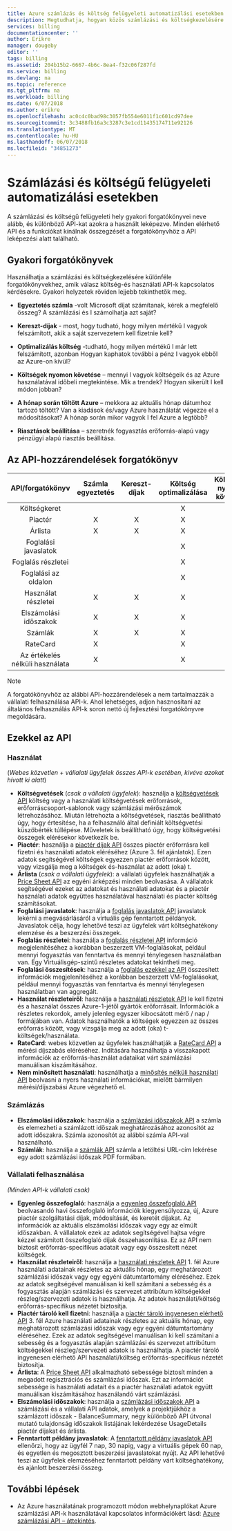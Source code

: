 ```yaml
---
title: Azure számlázás és költség felügyeleti automatizálási esetekben |} Microsoft Docs
description: Megtudhatja, hogyan közös számlázási és költségkezelésére forgatókönyvek különböző megfeleltetve API-k.
services: billing
documentationcenter: ''
author: Erikre
manager: dougeby
editor: ''
tags: billing
ms.assetid: 204b15b2-6667-4b6c-8ea4-f32c06f287fd
ms.service: billing
ms.devlang: na
ms.topic: reference
ms.tgt_pltfrm: na
ms.workload: billing
ms.date: 6/07/2018
ms.author: erikre
ms.openlocfilehash: ac0c4c0bad98c3057fb554e6011f1c601cd97dee
ms.sourcegitcommit: 3c3488fb16a3c3287c3e1cd11435174711e92126
ms.translationtype: MT
ms.contentlocale: hu-HU
ms.lasthandoff: 06/07/2018
ms.locfileid: "34851273"
---
```

# <a name="billing-and-cost-management-automation-scenarios"></a>Számlázási és költségű felügyeleti automatizálási esetekben

A számlázási és költségű felügyeleti hely gyakori forgatókönyvei neve alább, és különböző API-kat azokra a használt leképezve. Minden elérhető API és a funkciókat kínálnak összegzését a forgatókönyvhöz a API leképezési alatt található. 

## <a name="common-scenarios"></a>Gyakori forgatókönyvek 

Használhatja a számlázási és költségkezelésére különféle forgatókönyvekhez, amik válasz költség-és használati API-k kapcsolatos kérdésekre.  Gyakori helyzetek röviden lejjebb tekinthetők meg.

- **Egyeztetés számla** -volt Microsoft díjat számítanak, kérek a megfelelő összeg?  A számlázási és I számolhatja azt saját?

- **Kereszt-díjak** - most, hogy tudható, hogy milyen mértékű I vagyok felszámított, akik a saját szervezetem kell fizetnie kell?

- **Optimalizálás költség** -tudható, hogy milyen mértékű I már lett felszámított, azonban Hogyan kaphatok további a pénz I vagyok ebből az Azure-on kívül?

- **Költségek nyomon követése** – mennyi I vagyok költségeik és az Azure használatával időbeli megtekintése. Mik a trendek? Hogyan sikerült I kell módon jobban?

- **A hónap során töltött Azure** – mekkora az aktuális hónap dátumhoz tartozó töltött? Van a kiadások és/vagy Azure használatát végezze el a módosításokat? A hónap során mikor vagyok I fel Azure a legtöbb?

- **Riasztások beállítása** – szeretnék fogyasztás erőforrás-alapú vagy pénzügyi alapú riasztás beállítása.

## <a name="scenario-to-api-mappings"></a>Az API-hozzárendelések forgatókönyv

|         API/forgatókönyv        | Számla egyeztetés    | Kereszt-díjak    | Költség optimalizálása    | Költségek nyomon követése    | Mid hónap töltött    | Riasztások    |
|:---------------------------:|:-------------------------:|:----------------:|:--------------------:|:----------------:|:------------------:|:---------:|
| Költségkeret                     |                           |                  |           X          |                  |                    |     X     |
| Piactér                |             X             |         X        |           X          |         X        |          X         |     X     |
| Árlista                 |             X             |         X        |           X          |         X        |          X         |           |
| Foglalási javaslatok |                           |                  |           X          |                  |                    |           |
| Foglalás részletei         |                           |                  |           X          |         X        |                    |           |
| Foglalási az oldalon       |                           |                  |           X          |         X        |                    |           |
| Használat részletei               |             X             |         X        |           X          |         X        |          X         |     X     |
| Elszámolási időszakok             |             X             |         X        |           X          |         X        |                    |           |
| Számlák                    |             X             |         X        |           X          |         X        |                    |           |
| RateCard                    |             X             |                  |           X          |         X        |          X         |           |
| Az értékelés nélküli használata               |             X             |                  |           X          |                  |          X         |           |

> [!NOTE]
> A forgatókönyvhöz az alábbi API-hozzárendelések a nem tartalmazzák a vállalati felhasználása API-k. Ahol lehetséges, adjon hasznosítani az általános felhasználás API-k soron nettó új fejlesztési forgatókönyvre megoldására.

## <a name="api-summaries"></a>Ezekkel az API

### <a name="consumption"></a>Használat
(*Webes közvetlen + vállalati ügyfelek összes API-k esetében, kivéve azokat hívott ki alatt*)

-   **Költségvetések** (*csak a vállalati ügyfelek*): használja a [költségvetések API](https://docs.microsoft.com/rest/api/consumption/budgets) költség vagy a használati költségvetések erőforrások, erőforráscsoport-sablonok vagy számlázási mérőszámok létrehozásához.  Miután létrehozta a költségvetések, riasztás beállítható úgy, hogy értesítése, ha a felhasználó által definiált költségvetési küszöbérték túllépése. Műveletek is beállítható úgy, hogy költségvetési összegek elérésekor következik be.
-   **Piactér**: használja a [piactér díjak API](https://docs.microsoft.com/rest/api/consumption/marketplaces) összes piactér erőforrásra kell fizetni és használati adatok eléréséhez (Azure 3. fél ajánlatok). Ezen adatok segítségével költségek egyezzen piactér erőforrások között, vagy vizsgálja meg a költségek és-használat az adott (oka) t.
-   **Árlista** (*csak a vállalati ügyfelek*): a vállalati ügyfelek használhatják a [Price Sheet API](https://docs.microsoft.com/rest/api/consumption/pricesheet) az egyéni árképzési minden beolvasása. A vállalatok segítségével ezeket az adatokat és használati adatokat és a piactér használati adatok együttes használatával használati és piactér költség számításokat. 
-   **Foglalási javaslatok**: használja a [foglalás javaslatok API](https://docs.microsoft.com/rest/api/consumption/reservationrecommendations) javaslatok lekérni a megvásárlásáról a virtuális gép fenntartott példányok. Javaslatok célja, hogy lehetővé teszi az ügyfelek várt költséghatékony elemzése és a beszerzési összegek.
-   **Foglalás részletei**: használja a [foglalás részletei API](https://docs.microsoft.com/rest/api/consumption/reservationsdetails) információ megjelenítéséhez a korábban beszerzett VM-foglalásokat, például mennyi fogyasztás van fenntartva és mennyi ténylegesen használatban van. Egy Virtuálisgép-szintű részletes adatokat tekintheti meg.
-   **Foglalási összesítések**: használja a [foglalás ezekkel az API](https://docs.microsoft.com/rest/api/consumption/reservationssummaries) összesített információk megjelenítéséhez a korábban beszerzett VM-foglalásokat, például mennyi fogyasztás van fenntartva és mennyi ténylegesen használatban van aggregált. 
-   **Használat részleteiről**: használja a [használati részletek API](https://docs.microsoft.com/rest/api/consumption/usagedetails) le kell fizetni és a használat összes Azure-1-jétől gyártók erőforrásait. Információk a részletes rekordok, amely jelenleg egyszer kibocsátott mérő / nap / formájában van. Adatok használhatók a költségek egyezzen az összes erőforrás között, vagy vizsgálja meg az adott (oka) t-költségek/használata.
-   **RateCard**: webes közvetlen az ügyfelek használhatják a [RateCard API](https://msdn.microsoft.com/library/azure/mt219005.aspx) a mérési díjszabás eléréséhez. Indítására használhatja a visszakapott információk az erőforrás-használat adataikat várt számlázási manuálisan kiszámításához. 
-   **Nem minősített használati**: használhatja a [minősítés nélküli használati API](https://msdn.microsoft.com/library/azure/mt219003.aspx) beolvasni a nyers használati információkat, mielőtt bármilyen mérési/díjszabási Azure végezhető el.

### <a name="billing"></a>Számlázás
-   **Elszámolási időszakok**: használja a [számlázási időszakok API](https://docs.microsoft.com/rest/api/billing/billingperiods) a számla és elemezheti a számlázott időszak meghatározásához azonosítót az adott időszakra. Számla azonosítót az alábbi számla API-val használható. 
-   **Számlák**: használja a [számlák API](https://docs.microsoft.com/rest/api/billing/invoices) számla a letöltési URL-cím lekérése egy adott számlázási időszak PDF formában.

### <a name="enterprise-consumption"></a>Vállalati felhasználása
*(Minden API-k vállalati csak)*

-   **Egyenleg összefoglaló**: használja a [egyenleg összefoglaló API](https://docs.microsoft.com/rest/api/billing/enterprise/billing-enterprise-api-balance-summary) beolvasandó havi összefoglaló információk kiegyensúlyozza, új, Azure piactér szolgáltatási díjak, módosítását, és keretét díjakat. Az információk az aktuális elszámolási időszak vagy egy az elmúlt időszakban. A vállalatok ezek az adatok segítségével hajtsa végre kézzel számított összefoglaló díjak összehasonlítása. Ez az API nem biztosít erőforrás-specifikus adatait vagy egy összesített nézet költségek.
-   **Használat részleteiről**: használja a [használati részletek API](https://docs.microsoft.com/rest/api/billing/enterprise/billing-enterprise-api-usage-detail) 1. fél Azure használati adatainak részletes az aktuális hónap, egy meghatározott számlázási időszak vagy egy egyéni dátumtartomány eléréséhez. Ezek az adatok segítségével manuálisan ki kell számítani a sebesség és a fogyasztás alapján számlázási és szervezet attribútum költségekkel részleg/szervezeti adatok is használhatja. Az adatok használati/költség erőforrás-specifikus nézetét biztosítja.
-   **Piactér tároló kell fizetni**: használja a [piactér tároló ingyenesen elérhető API](https://docs.microsoft.com/rest/api/billing/enterprise/billing-enterprise-api-marketplace-storecharge) 3. fél Azure használati adatainak részletes az aktuális hónap, egy meghatározott számlázási időszak vagy egy egyéni dátumtartomány eléréséhez. Ezek az adatok segítségével manuálisan ki kell számítani a sebesség és a fogyasztás alapján számlázási és szervezet attribútum költségekkel részleg/szervezeti adatok is használhatja. A piactér tároló ingyenesen elérhető API használati/költség erőforrás-specifikus nézetét biztosítja.
-   **Árlista**: A [Price Sheet API](https://docs.microsoft.com/rest/api/billing/enterprise/billing-enterprise-api-pricesheet) alkalmazható sebessége biztosít minden a megadott regisztrációs és számlázási időszak. Ezt az információt sebessége is használati adatait és a piactér használati adatok együtt manuálisan kiszámításához használandó várt számlázási.
-   **Elszámolási időszakok**: használja a [számlázási időszakok API](https://docs.microsoft.com/rest/api/billing/enterprise/billing-enterprise-api-billing-periods) a számlázási és a vállalati API adatok, amelyek a projektjükhöz a számlázott időszak - BalanceSummary, négy különböző API útvonal mutató tulajdonság időszakok listájának lekérdezése UsageDetails piactér díjakat és árlista.
-   **Fenntartott példány javaslatok**: A [fenntartott példány javaslatok API](https://docs.microsoft.com/rest/api/billing/enterprise/billing-enterprise-api-reserved-instance-recommendation) ellenőrzi, hogy az ügyfél 7 nap, 30 napig, vagy a virtuális gépek 60 nap, és egyetlen és megosztott beszerzési javaslatokat nyújt. Az API lehetővé teszi az ügyfelek elemzéséhez fenntartott példány várt költséghatékony, és ajánlott beszerzési összeg.

## <a name="next-steps"></a>További lépések

- Az Azure használatának programozott módon webhelynaplókat Azure számlázási API-k használatával kapcsolatos információkért lásd: [Azure számlázási API – áttekintés](billing-usage-rate-card-overview.md).